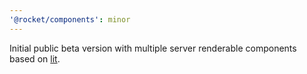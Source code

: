 ```yaml
---
'@rocket/components': minor
---
```


Initial public beta version with multiple server renderable components based on [lit](https://lit.dev).
